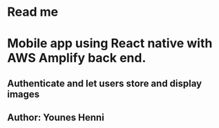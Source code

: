 # Read me

# Mobile app using React native with AWS Amplify back end.

## Authenticate and let users store and display images

## Author: Younes Henni

